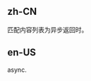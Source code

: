 ## zh-CN

匹配内容列表为异步返回时。

## en-US

async.

<style>
.antd-demo-dynamic-option img {
  width: 20px;
  height: 20px;
  margin-right: 8px;
}
</style>
